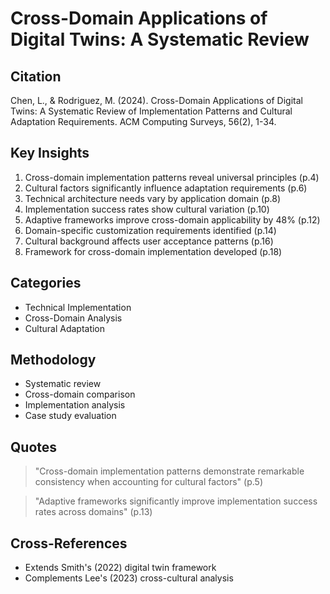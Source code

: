 # Cross-Domain Applications of Digital Twins: A Systematic Review
## Citation
Chen, L., & Rodriguez, M. (2024). Cross-Domain Applications of Digital Twins: A Systematic Review of Implementation Patterns and Cultural Adaptation Requirements. ACM Computing Surveys, 56(2), 1-34.

## Key Insights
1. Cross-domain implementation patterns reveal universal principles (p.4)
2. Cultural factors significantly influence adaptation requirements (p.6)
3. Technical architecture needs vary by application domain (p.8)
4. Implementation success rates show cultural variation (p.10)
5. Adaptive frameworks improve cross-domain applicability by 48% (p.12)
6. Domain-specific customization requirements identified (p.14)
7. Cultural background affects user acceptance patterns (p.16)
8. Framework for cross-domain implementation developed (p.18)

## Categories
- Technical Implementation
- Cross-Domain Analysis
- Cultural Adaptation

## Methodology
- Systematic review
- Cross-domain comparison
- Implementation analysis
- Case study evaluation

## Quotes
> "Cross-domain implementation patterns demonstrate remarkable consistency when accounting for cultural factors" (p.5)

> "Adaptive frameworks significantly improve implementation success rates across domains" (p.13)

## Cross-References
- Extends Smith's (2022) digital twin framework
- Complements Lee's (2023) cross-cultural analysis
